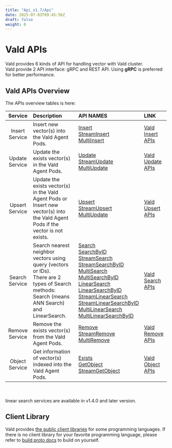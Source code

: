 ```yaml
---
title: "Api_v1.7/Api"
date: 2025-07-03T09:45:56Z
draft: false
weight: 0
---
```


# Vald APIs

Vald provides 6 kinds of API for handling vector with Vald cluster.<br>
Vald provide 2 API interface: gRPC and REST API.
Using **gRPC** is preferred for better performance.

## Vald APIs Overview

The APIs overview tables is here:

|    Service     | Description                                                                                                                                       | API NAMES                                                                                                                                                                                                                                                                                                                                                                                                                                                                                                                                                                                                                                                                                                                | LINK                                 |
| :------------: | :------------------------------------------------------------------------------------------------------------------------------------------------ | :----------------------------------------------------------------------------------------------------------------------------------------------------------------------------------------------------------------------------------------------------------------------------------------------------------------------------------------------------------------------------------------------------------------------------------------------------------------------------------------------------------------------------------------------------------------------------------------------------------------------------------------------------------------------------------------------------------------------- | :----------------------------------- |
| Insert Service | Insert new vector(s) into the Vald Agent Pods.                                                                                                    | [Insert](/docs/v1.7/api/insert#insert-rpc)<br>[StreamInsert](/docs/v1.7/api/insert#streaminsert-rpc)<br>[MultiInsert](/docs/v1.7/api/insert#multiinsert-rpc)                                                                                                                                                                                                                                                                                                                                                                                                                                                                                                                                                                            | [Vald Insert APIs](/docs/v1.7/api/insert) |
| Update Service | Update the exists vector(s) in the Vald Agent Pods.                                                                                               | [Update](/docs/v1.7/api/update#update-rpc)<br>[StreamUpdate](/docs/v1.7/api/update#streamupdate-rpc)<br>[MultiUpdate](/docs/v1.7/api/update#multiupdate-rpc)                                                                                                                                                                                                                                                                                                                                                                                                                                                                                                                                                                            | [Vald Update APIs](/docs/v1.7/api/update) |
| Upsert Service | Update the exists vector(s) in the Vald Agent Pods or Insert new vector(s) into the Vald Agent Pods if the vector is not exists.                  | [Upsert](/docs/v1.7/api/upsert#upsert-rpc)<br>[StreamUpsert](/docs/v1.7/api/upsert#streamupsert-rpc)<br>[MultiUpdate](/docs/v1.7/api/upsert#multiupsert-rpc)                                                                                                                                                                                                                                                                                                                                                                                                                                                                                                                                                                            | [Vald Upsert APIs](/docs/v1.7/api/upsert) |
| Search Service | Search nearest neighbor vectors using query (vectors or IDs).<br>There are 2 types of Search methods: Search (means ANN Search) and LinearSearch. | [Search](/docs/v1.7/api/search#search-rpc)<br>[SearchByID](/docs/v1.7/api/search#searchbyid-rpc)<br>[StreamSearch](/docs/v1.7/api/search#streamsearch-rpc)<br>[StreamSearchByID](/docs/v1.7/api/search#streamsearchbyid-rpc)<br>[MultiSearch](/docs/v1.7/api/search#multisearch-rpc)<br>[MultiSearchByID](/docs/v1.7/api/search#multisearchbyid-rpc)<br>[LinearSearch](/docs/v1.7/api/search#linearsearch-rpc)<br>[LinearSearchByID](/docs/v1.7/api/search#linearsearchbyid-rpc)<br>[StreamLinearSearch](/docs/v1.7/api/search#streamlinearsearch-rpc)<br>[StreamLinearSearchByID](/docs/v1.7/api/search#streamlinearsearchbyid-rpc)<br>[MultiLinearSearch](/docs/v1.7/api/search#multilinearsearch-rpc)<br>[MultiLinearSearchByID](/docs/v1.7/api/search#multilinearsearchbyid-rpc) | [Vald Search APIs](/docs/v1.7/api/search) |
| Remove Service | Remove the exists vector(s) from the Vald Agent Pods.                                                                                             | [Remove](/docs/v1.7/api/remove#remove-rpc)<br>[StreamRemove](/docs/v1.7/api/remove#streamremove-rpc)<br>[MultiRemove](/docs/v1.7/api/remove#multiremove-rpc)                                                                                                                                                                                                                                                                                                                                                                                                                                                                                                                                                                            | [Vald Remove APIs](/docs/v1.7/api/remove) |
| Object Service | Get information of vector(s) indexed into the Vald Agent Pods.                                                                                    | [Exists](/docs/v1.7/api/object#exists-rpc)<br>[GetObject](/docs/v1.7/api/object#getobject-rpc)<br>[StreamGetObject](/docs/v1.7/api/object#streamgetobject-rpc)                                                                                                                                                                                                                                                                                                                                                                                                                                                                                                                                                                          | [Vald Object APIs](/docs/v1.7/api/object) |

<br>
<br>
<div class="notice">
linear search services are available in v1.4.0 and later version.
</div>

## Client Library

Vald provides [the public client libraries](/docs/v1.7/user-guides/sdks) for some programming languages.
If there is no client library for your favorite programming language, please refer to [build proto docs](/docs/v1.7/api/build_proto) to build on yourself.
